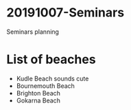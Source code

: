 # 20191007-Seminars
Seminars planning


List of beaches
========

* Kudle Beach sounds cute 
* Bournemouth Beach
* Brighton Beach
* Gokarna Beach

